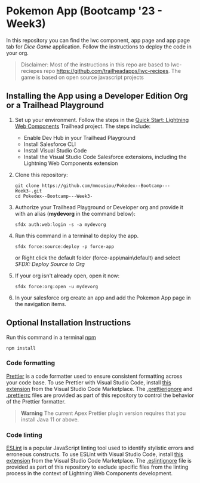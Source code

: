 # Pokemon App (Bootcamp '23 - Week3)

In this repository you can find the lwc component, app page and app page tab for *Dice Game* application. Follow the instructions to deploy the code in your org.

>Disclaimer: Most of the instructions in this repo are based to lwc-reciepes repo https://github.com/trailheadapps/lwc-recipes. The game is based on open source javascript projects 

## Installing the App using a Developer Edition Org or a Trailhead Playground

1. Set up your environment. Follow the steps in the [Quick Start: Lightning Web Components](https://trailhead.salesforce.com/content/learn/projects/quick-start-lightning-web-components/) Trailhead project. The steps include:

   - Enable Dev Hub in your Trailhead Playground
   - Install Salesforce CLI
   - Install Visual Studio Code
   - Install the Visual Studio Code Salesforce extensions, including the Lightning Web Components extension

1. Clone this repository:

   ```
   git clone https://github.com/mmousiou/Pokedex--Bootcamp---Week3-.git
   cd Pokedex--Bootcamp---Week3-
   ```

1. Authorize your Trailhead Playground or Developer org and provide it with an alias (**mydevorg** in the command below):

   ```
   sfdx auth:web:login -s -a mydevorg
   ```

1. Run this command in a terminal to deploy the app.

   ```
   sfdx force:source:deploy -p force-app
   ```
   
   or Right click the default folder (force-app\main\default) and select *SFDX: Deploy Source to Org*

1. If your org isn't already open, open it now:

   ```
   sfdx force:org:open -u mydevorg
   ```

1. In your salesforce org create an app and add the Pokemon App page in the navigation items.


## Optional Installation Instructions

Run this command in a terminal [npm](https://docs.npmjs.com/)

```
npm install
```

### Code formatting

[Prettier](https://prettier.io/) is a code formatter used to ensure consistent formatting across your code base. To use Prettier with Visual Studio Code, install [this extension](https://marketplace.visualstudio.com/items?itemName=esbenp.prettier-vscode) from the Visual Studio Code Marketplace. The [.prettierignore](/.prettierignore) and [.prettierrc](/.prettierrc) files are provided as part of this repository to control the behavior of the Prettier formatter.

> **Warning**
> The current Apex Prettier plugin version requires that you install Java 11 or above.

### Code linting

[ESLint](https://eslint.org/) is a popular JavaScript linting tool used to identify stylistic errors and erroneous constructs. To use ESLint with Visual Studio Code, install [this extension](https://marketplace.visualstudio.com/items?itemName=salesforce.salesforcedx-vscode-lwc) from the Visual Studio Code Marketplace. The [.eslintignore](/.eslintignore) file is provided as part of this repository to exclude specific files from the linting process in the context of Lightning Web Components development.
